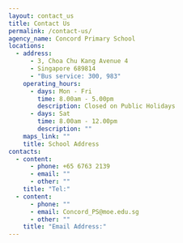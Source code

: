 ```yaml
---
layout: contact_us
title: Contact Us
permalink: /contact-us/
agency_name: Concord Primary School
locations:
  - address:
      - 3, Choa Chu Kang Avenue 4
      - Singapore 689814
      - "Bus service: 300, 983"
    operating_hours:
      - days: Mon - Fri
        time: 8.00am - 5.00pm
        description: Closed on Public Holidays
      - days: Sat
        time: 8.00am - 12.00pm
        description: ""
    maps_link: ""
    title: School Address
contacts:
  - content:
      - phone: +65 6763 2139
      - email: ""
      - other: ""
    title: "Tel:"
  - content:
      - phone: ""
      - email: Concord_PS@moe.edu.sg
      - other: ""
    title: "Email Address:"
---
```

